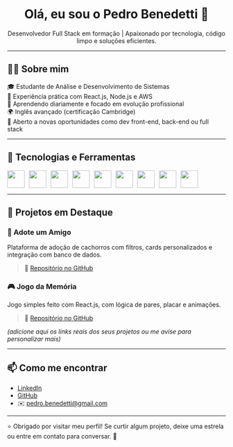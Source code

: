 <h1 align="center">Olá, eu sou o Pedro Benedetti 👋</h1>

<p align="center">
  Desenvolvedor Full Stack em formação | Apaixonado por tecnologia, código limpo e soluções eficientes.
</p>

---

## 👨‍💻 Sobre mim

🎓 Estudante de Análise e Desenvolvimento de Sistemas  
💼 Experiência prática com React.js, Node.js e AWS  
🌱 Aprendendo diariamente e focado em evolução profissional  
🌍 Inglês avançado (certificação Cambridge)  
🔎 Aberto a novas oportunidades como dev front-end, back-end ou full stack

---

## 🚀 Tecnologias e Ferramentas

<div style="display: flex; gap: 10px;">
  <img src="https://cdn.jsdelivr.net/gh/devicons/devicon/icons/react/react-original.svg" width="40" height="40"/>
  <img src="https://cdn.jsdelivr.net/gh/devicons/devicon/icons/nodejs/nodejs-original.svg" width="40" height="40"/>
  <img src="https://cdn.jsdelivr.net/gh/devicons/devicon/icons/javascript/javascript-original.svg" width="40" height="40"/>
  <img src="https://cdn.jsdelivr.net/gh/devicons/devicon/icons/typescript/typescript-original.svg" width="40" height="40"/>
  <img src="https://cdn.jsdelivr.net/gh/devicons/devicon/icons/html5/html5-original.svg" width="40" height="40"/>
  <img src="https://cdn.jsdelivr.net/gh/devicons/devicon/icons/css3/css3-original.svg" width="40" height="40"/>
  <img src="https://cdn.jsdelivr.net/gh/devicons/devicon/icons/git/git-original.svg" width="40" height="40"/>
  <img src="https://cdn.jsdelivr.net/gh/devicons/devicon/icons/github/github-original.svg" width="40" height="40"/>
  <img src="https://cdn.jsdelivr.net/gh/devicons/devicon/icons/aws/aws-original.svg" width="40" height="40"/>
</div>

---

## 💼 Projetos em Destaque

### 🐶 Adote um Amigo
Plataforma de adoção de cachorros com filtros, cards personalizados e integração com banco de dados.
> 🔗 [Repositório no GitHub](https://github.com/Pedro-Benedetti/adote-um-amigo)

### 🎮 Jogo da Memória
Jogo simples feito com React.js, com lógica de pares, placar e animações.
> 🔗 [Repositório no GitHub](https://github.com/Pedro-Benedetti/jogo-da-memoria)

*(adicione aqui os links reais dos seus projetos ou me avise para personalizar mais)*

---

## 📫 Como me encontrar

- [LinkedIn](https://www.linkedin.com/in/pedro-benedetti-borba)
- [GitHub](https://github.com/Pedro-Benedetti)
- ✉️ pedro.benedetti@gmail.com

---

⭐ Obrigado por visitar meu perfil! Se curtir algum projeto, deixe uma estrela ou entre em contato para conversar. 🚀
